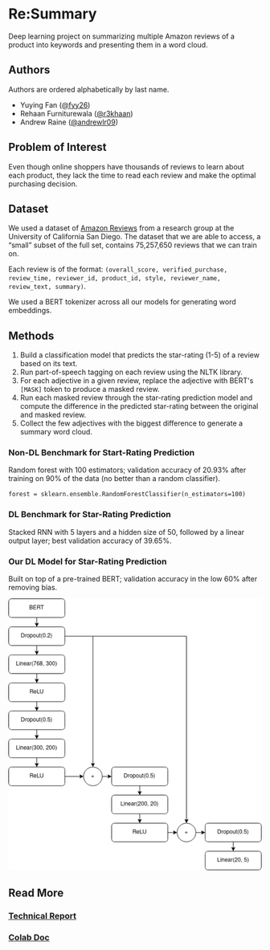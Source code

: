 # Re:Summary

Deep learning project on summarizing multiple Amazon reviews of a product into keywords and presenting them in a word cloud.

## Authors
Authors are ordered alphabetically by last name.
- Yuying Fan ([@fyy26](https://github.com/fyy26))
- Rehaan Furniturewala ([@r3khaan](https://github.com/r3khaan))
- Andrew Raine ([@andrewlr09](https://github.com/andrewlr09))

## Problem of Interest
Even though online shoppers have thousands of reviews to learn about each product, they lack the time to read each review and make the optimal purchasing decision.

## Dataset
We used a dataset of [Amazon Reviews](https://nijianmo.github.io/amazon/index.html) from a research group at the University of California San Diego. The dataset that we are able to access, a “small” subset of the full set, contains 75,257,650 reviews that we can train on.

Each review is of the format: `(overall_score, verified_purchase, review_time, reviewer_id, product_id, style, reviewer_name, review_text, summary)`.

We used a BERT tokenizer across all our models for generating word embeddings.

## Methods
1. Build a classification model that predicts the star-rating (1-5) of a review based on its text.
2. Run part-of-speech tagging on each review using the NLTK library.
3. For each adjective in a given review, replace the adjective with BERT's `[MASK]` token to produce a masked review.
4. Run each masked review through the star-rating prediction model and compute the difference in the predicted star-rating between the original and masked review.
5. Collect the few adjectives with the biggest difference to generate a summary word cloud.

### Non-DL Benchmark for Start-Rating Prediction
Random forest with 100 estimators; validation accuracy of 20.93% after training on 90% of the data (no better than a random classifier).
```
forest = sklearn.ensemble.RandomForestClassifier(n_estimators=100)
```
### DL Benchmark for Star-Rating Prediction
Stacked RNN with 5 layers and a hidden size of 50, followed by a linear output layer; best validation accuracy of 39.65%.
### Our DL Model for Star-Rating Prediction
Built on top of a pre-trained BERT; validation accuracy in the low 60% after removing bias.

![img.png](Technical_Report/dl_model_arch.png)

## Read More
### [Technical Report](Technical_Report/CIS522_Re_Summary.pdf)
### [Colab Doc](522_Project.ipynb)
